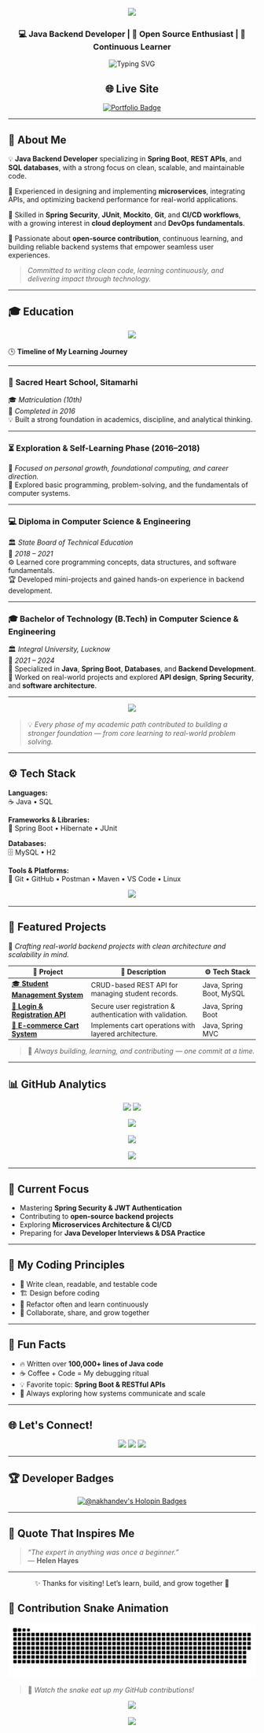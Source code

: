 <!-- ⚡ Ultimate GitHub Profile README for MD Nawab Ali Khan (nakhandev) ⚡ -->

<!-- Banner -->
<p align="center">
  <img src="https://capsule-render.vercel.app/api?type=waving&color=0:4B8BBE,100:306998&height=230&section=header&text=MD%20NAWAB%20ALI%20KHAN%20🚀&fontSize=45&fontColor=ffffff&animation=fadeIn&fontAlignY=38" />
</p>

<h3 align="center">💻 Java Backend Developer | 🌱 Open Source Enthusiast | 🧠 Continuous Learner</h3>

<p align="center">
  <img src="https://readme-typing-svg.herokuapp.com?font=Fira+Code&size=22&duration=3000&pause=1000&color=4B8BBE&center=true&vCenter=true&width=750&lines=☕+Building+Scalable+Backends+with+Java+%26+Spring+Boot;🚀+Transforming+Ideas+into+Reliable+APIs;🌱+Growing+Every+Day+Through+Code+and+Community!" alt="Typing SVG" />
</p>

<h2 align="center">🌐 Live Site</h2>
<p align="center">
  <a href="https://nakhandev.github.io" target="_blank">
    <img src="https://img.shields.io/badge/Visit_Portfolio-4B8BBE?style=for-the-badge&logo=firefox&logoColor=white" alt="Portfolio Badge"/>
  </a>
</p>




---

## 🧠 About Me

💡 **Java Backend Developer** specializing in **Spring Boot**, **REST APIs**, and **SQL databases**, with a strong focus on clean, scalable, and maintainable code.  

🚀 Experienced in designing and implementing **microservices**, integrating APIs, and optimizing backend performance for real-world applications.  

🧠 Skilled in **Spring Security**, **JUnit**, **Mockito**, **Git**, and **CI/CD workflows**, with a growing interest in **cloud deployment** and **DevOps fundamentals**.  

🤝 Passionate about **open-source contribution**, continuous learning, and building reliable backend systems that empower seamless user experiences.  

> *Committed to writing clean code, learning continuously, and delivering impact through technology.*

---

## 🎓 Education

<p align="center">
  <img src="https://img.shields.io/badge/Education-Journey-blueviolet?style=for-the-badge&logo=graduation-cap&logoColor=white" />
</p>

🕒 **Timeline of My Learning Journey**

---

### 🏫 **Sacred Heart School, Sitamarhi**  
🎓 *Matriculation (10th)*  
📆 *Completed in 2016*  
💡 Built a strong foundation in academics, discipline, and analytical thinking.

---

### ⏳ **Exploration & Self-Learning Phase (2016–2018)**  
🧠 *Focused on personal growth, foundational computing, and career direction.*  
💬 Explored basic programming, problem-solving, and the fundamentals of computer systems.

---

### 💻 **Diploma in Computer Science & Engineering**  
🏛️ *State Board of Technical Education*  
📆 *2018 – 2021*  
⚙️ Learned core programming concepts, data structures, and software fundamentals.  
🏆 Developed mini-projects and gained hands-on experience in backend development.

---

### 🎓 **Bachelor of Technology (B.Tech) in Computer Science & Engineering**  
🏛️ *Integral University, Lucknow*  
📆 *2021 – 2024*  
🧩 Specialized in **Java**, **Spring Boot**, **Databases**, and **Backend Development**.  
🚀 Worked on real-world projects and explored **API design**, **Spring Security**, and **software architecture**.

---

<p align="center">
  <img src="https://img.shields.io/badge/Learning%20Never%20Stops-4B8BBE?style=for-the-badge&logo=readme&logoColor=white" />
</p>

> 💡 *Every phase of my academic path contributed to building a stronger foundation — from core learning to real-world problem solving.*

---

## ⚙️ Tech Stack

**Languages:**  
☕ Java • SQL  

**Frameworks & Libraries:**  
🌿 Spring Boot • Hibernate • JUnit  

**Databases:**  
🗄️ MySQL • H2  

**Tools & Platforms:**  
🔧 Git • GitHub • Postman • Maven • VS Code • Linux  

<p align="center">
  <img src="https://skillicons.dev/icons?i=java,spring,bootstrap,mysql,maven,hibernate,git,github,postman,vscode,linux&theme=dark" />
</p>




---

## 💼 Featured Projects

🧩 *Crafting real-world backend projects with clean architecture and scalability in mind.*

| 🚀 Project | 🧠 Description | ⚙️ Tech Stack |
|-------------|----------------|----------------|
| [🎓 **Student Management System**](https://github.com/nakhandev/student-management) | CRUD-based REST API for managing student records. | Java, Spring Boot, MySQL |
| [🔐 **Login & Registration API**](https://github.com/nakhandev/login-api) | Secure user registration & authentication with validation. | Java, Spring Boot |
| [🛒 **E-commerce Cart System**](https://github.com/nakhandev/ecommerce-cart) | Implements cart operations with layered architecture. | Java, Spring MVC |

> 🧩 *Always building, learning, and contributing — one commit at a time.*

---

## 📊 GitHub Analytics

<p align="center">
  <img src="https://github-readme-stats.vercel.app/api?username=nakhandev&show_icons=true&theme=tokyonight&hide_border=true&count_private=true" height="160" />
  <img src="https://github-readme-streak-stats.herokuapp.com?user=nakhandev&theme=tokyonight&hide_border=true" height="160" />
</p>

<p align="center">
  <img src="https://github-readme-stats.vercel.app/api/top-langs/?username=nakhandev&layout=compact&theme=tokyonight&hide_border=true" height="130" />
</p>

<p align="center">
  <img src="https://github-profile-trophy.vercel.app/?username=nakhandev&theme=tokyonight&no-frame=true&margin-w=15&column=6" />
</p>

<p align="center">
  <img src="https://github-readme-activity-graph.vercel.app/graph?username=nakhandev&theme=react-dark&bg_color=1A1B27&color=70A5FD&line=4B8BBE&point=FFFFFF&hide_border=true" />
</p>

---

## 🚀 Current Focus
- Mastering **Spring Security & JWT Authentication**  
- Contributing to **open-source backend projects**  
- Exploring **Microservices Architecture & CI/CD**  
- Preparing for **Java Developer Interviews & DSA Practice**

---

## 🧠 My Coding Principles
- 🧩 Write clean, readable, and testable code  
- 🏗 Design before coding  
- 🔄 Refactor often and learn continuously  
- 💬 Collaborate, share, and grow together  

---

## 🌟 Fun Facts
- 🔥 Written over **100,000+ lines of Java code**  
- ☕ Coffee + Code = My debugging ritual  
- 💡 Favorite topic: **Spring Boot & RESTful APIs**  
- 🧠 Always exploring how systems communicate and scale  

---

## 🌐 Let's Connect!

<p align="center">
  <a href="https://linkedin.com/in/nakhandev" target="_blank"><img src="https://img.shields.io/badge/LinkedIn-0A66C2?style=for-the-badge&logo=linkedin&logoColor=white" /></a>
  <a href="mailto:nakhandev@gmail.com" target="_blank"><img src="https://img.shields.io/badge/Gmail-EA4335?style=for-the-badge&logo=gmail&logoColor=white" /></a>
  <a href="https://github.com/nakhandev" target="_blank"><img src="https://img.shields.io/badge/GitHub-181717?style=for-the-badge&logo=github&logoColor=white" /></a>
</p>

---

## 🏆 Developer Badges

<p align="center">
  <a href="https://holopin.io/@nakhandev"><img src="https://holopin.me/nakhandev" alt="@nakhandev's Holopin Badges"/></a>
</p>

---

## 🌟 Quote That Inspires Me

> *“The expert in anything was once a beginner.”*  
> — **Helen Hayes**

---

<p align="center">
  ✨ Thanks for visiting! Let’s learn, build, and grow together 🚀
</p>

## 🐍 Contribution Snake Animation

<div align="center">
  <img src="https://raw.githubusercontent.com/nakhandev/nakhandev/output/github-snake-dark.svg" alt="snake gif"/>
</div>

> 🐍 *Watch the snake eat up my GitHub contributions!*

<p align="center">
  <img src="https://komarev.com/ghpvc/?username=nakhandev&label=Profile%20Views&color=4B8BBE&style=for-the-badge" />
</p>

<p align="center">
  <img src="https://capsule-render.vercel.app/api?type=waving&color=0:4B8BBE,100:306998&height=120&section=footer" />
</p>
